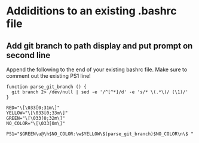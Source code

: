 # Addiditions to an existing .bashrc file

## Add git branch to path display and put prompt on second line

Append the following to the end of your existing bashrc file. Make sure to comment out the existing PS1 line!
```
function parse_git_branch () {
  git branch 2> /dev/null | sed -e '/^[^*]/d' -e 's/* \(.*\)/ (\1)/'
}

RED="\[\033[0;31m\]"
YELLOW="\[\033[0;33m\]"
GREEN="\[\033[0;32m\]"
NO_COLOR="\[\033[0m\]"

PS1="$GREEN\u@\h$NO_COLOR:\w$YELLOW\$(parse_git_branch)$NO_COLOR\n\$ "
```
